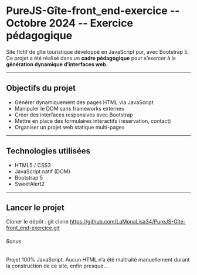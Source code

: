 # PureJS-Gîte-front_end-exercice -- Octobre 2024 -- Exercice pédagogique

Site fictif de gîte touristique développé en JavaScript pur, avec Bootstrap 5.
Ce projet a été réalisé dans un **cadre pédagogique** pour s’exercer à la **génération dynamique d’interfaces web**.

---

## Objectifs du projet

- Générer dynamiquement des pages HTML via JavaScript
- Manipuler le DOM sans frameworks externes
- Créer des interfaces responsives avec Bootstrap
- Mettre en place des formulaires interactifs (réservation, contact)
- Organiser un projet web statique multi-pages

---

## Technologies utilisées

- HTML5 / CSS3
- JavaScript natif (DOM)
- Bootstrap 5
- SweetAlert2

---

## Lancer le projet

Cloner le dépôt :
git clone https://github.com/LaMonaLisa34/PureJS-Gîte-front_end-exercice.git

###### Bonus
Projet 100% JavaScript. Aucun HTML n’a été maltraité manuellement durant la construction de ce site, enfin presque...


